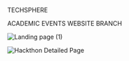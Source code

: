 TECHSPHERE 

ACADEMIC EVENTS WEBSITE BRANCH


![Landing page (1)](https://github.com/user-attachments/assets/da26d0d1-1697-4f66-83eb-ad7561156bc4)


![Hackthon Detailed Page](https://github.com/user-attachments/assets/16a8bac0-0254-442e-b208-614acb34e7f8)


